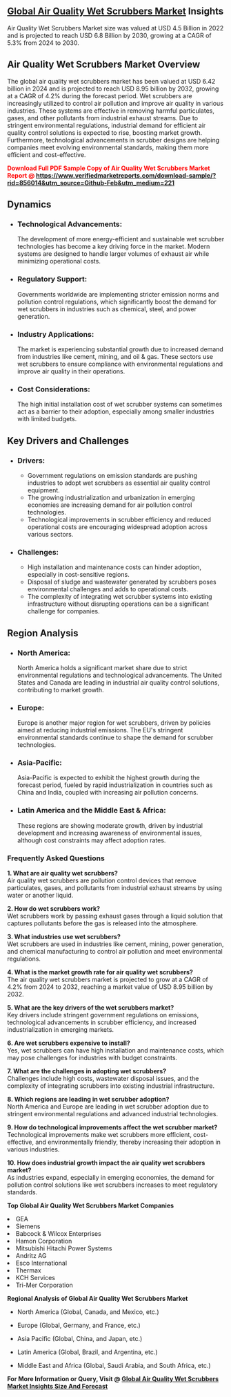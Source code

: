 <h2><a href="https://www.verifiedmarketreports.com/download-sample/?rid=856014&amp;utm_source=Github&amp;utm_medium=221" target="_blank">Global Air Quality Wet Scrubbers Market</a> Insights</h2><p>Air Quality Wet Scrubbers Market size was valued at USD 4.5 Billion in 2022 and is projected to reach USD 6.8 Billion by 2030, growing at a CAGR of 5.3% from 2024 to 2030.</p><p> <h2>Air Quality Wet Scrubbers Market Overview</h2> <p>The global air quality wet scrubbers market has been valued at USD 6.42 billion in 2024 and is projected to reach USD 8.95 billion by 2032, growing at a CAGR of 4.2% during the forecast period. Wet scrubbers are increasingly utilized to control air pollution and improve air quality in various industries. These systems are effective in removing harmful particulates, gases, and other pollutants from industrial exhaust streams. Due to stringent environmental regulations, industrial demand for efficient air quality control solutions is expected to rise, boosting market growth. Furthermore, technological advancements in scrubber designs are helping companies meet evolving environmental standards, making them more efficient and cost-effective. <strong><p><span class=""><span style="color: #ff0000;"><strong>Download Full PDF Sample Copy of Air Quality Wet Scrubbers Market Report</strong> @ </span><a href="https://www.verifiedmarketreports.com/download-sample/?rid=856014&amp;utm_source=Github-Feb&amp;utm_medium=221" target="_blank">https://www.verifiedmarketreports.com/download-sample/?rid=856014&amp;utm_source=Github-Feb&amp;utm_medium=221</a></span></p></strong></p> <h2>Dynamics</h2> <ul> <li><h3>Technological Advancements:</h3> The development of more energy-efficient and sustainable wet scrubber technologies has become a key driving force in the market. Modern systems are designed to handle larger volumes of exhaust air while minimizing operational costs.</li> <li><h3>Regulatory Support:</h3> Governments worldwide are implementing stricter emission norms and pollution control regulations, which significantly boost the demand for wet scrubbers in industries such as chemical, steel, and power generation.</li> <li><h3>Industry Applications:</h3> The market is experiencing substantial growth due to increased demand from industries like cement, mining, and oil & gas. These sectors use wet scrubbers to ensure compliance with environmental regulations and improve air quality in their operations.</li> <li><h3>Cost Considerations:</h3> The high initial installation cost of wet scrubber systems can sometimes act as a barrier to their adoption, especially among smaller industries with limited budgets.</li> </ul> <h2>Key Drivers and Challenges</h2> <ul> <li><h3>Drivers:</h3> <ul> <li>Government regulations on emission standards are pushing industries to adopt wet scrubbers as essential air quality control equipment.</li> <li>The growing industrialization and urbanization in emerging economies are increasing demand for air pollution control technologies.</li> <li>Technological improvements in scrubber efficiency and reduced operational costs are encouraging widespread adoption across various sectors.</li> </ul> </li> <li><h3>Challenges:</h3> <ul> <li>High installation and maintenance costs can hinder adoption, especially in cost-sensitive regions.</li> <li>Disposal of sludge and wastewater generated by scrubbers poses environmental challenges and adds to operational costs.</li> <li>The complexity of integrating wet scrubber systems into existing infrastructure without disrupting operations can be a significant challenge for companies.</li> </ul> </li> </ul> <h2>Region Analysis</h2> <ul> <li><h3>North America:</h3> North America holds a significant market share due to strict environmental regulations and technological advancements. The United States and Canada are leading in industrial air quality control solutions, contributing to market growth.</li> <li><h3>Europe:</h3> Europe is another major region for wet scrubbers, driven by policies aimed at reducing industrial emissions. The EU's stringent environmental standards continue to shape the demand for scrubber technologies.</li> <li><h3>Asia-Pacific:</h3> Asia-Pacific is expected to exhibit the highest growth during the forecast period, fueled by rapid industrialization in countries such as China and India, coupled with increasing air pollution concerns.</li> <li><h3>Latin America and the Middle East & Africa:</h3> These regions are showing moderate growth, driven by industrial development and increasing awareness of environmental issues, although cost constraints may affect adoption rates.</li> </ul> <h3>Frequently Asked Questions</h3> <p><strong>1. What are air quality wet scrubbers?</strong><br> Air quality wet scrubbers are pollution control devices that remove particulates, gases, and pollutants from industrial exhaust streams by using water or another liquid.</p> <p><strong>2. How do wet scrubbers work?</strong><br> Wet scrubbers work by passing exhaust gases through a liquid solution that captures pollutants before the gas is released into the atmosphere.</p> <p><strong>3. What industries use wet scrubbers?</strong><br> Wet scrubbers are used in industries like cement, mining, power generation, and chemical manufacturing to control air pollution and meet environmental regulations.</p> <p><strong>4. What is the market growth rate for air quality wet scrubbers?</strong><br> The air quality wet scrubbers market is projected to grow at a CAGR of 4.2% from 2024 to 2032, reaching a market value of USD 8.95 billion by 2032.</p> <p><strong>5. What are the key drivers of the wet scrubbers market?</strong><br> Key drivers include stringent government regulations on emissions, technological advancements in scrubber efficiency, and increased industrialization in emerging markets.</p> <p><strong>6. Are wet scrubbers expensive to install?</strong><br> Yes, wet scrubbers can have high installation and maintenance costs, which may pose challenges for industries with budget constraints.</p> <p><strong>7. What are the challenges in adopting wet scrubbers?</strong><br> Challenges include high costs, wastewater disposal issues, and the complexity of integrating scrubbers into existing industrial infrastructure.</p> <p><strong>8. Which regions are leading in wet scrubber adoption?</strong><br> North America and Europe are leading in wet scrubber adoption due to stringent environmental regulations and advanced industrial technologies.</p> <p><strong>9. How do technological improvements affect the wet scrubber market?</strong><br> Technological improvements make wet scrubbers more efficient, cost-effective, and environmentally friendly, thereby increasing their adoption in various industries.</p> <p><strong>10. How does industrial growth impact the air quality wet scrubbers market?</strong><br> As industries expand, especially in emerging economies, the demand for pollution control solutions like wet scrubbers increases to meet regulatory standards.</p> </p><p><strong>Top Global Air Quality Wet Scrubbers Market Companies</strong></p><div data-test-id=""><p><li>GEA</li><li> Siemens</li><li> Babcock & Wilcox Enterprises</li><li> Hamon Corporation</li><li> Mitsubishi Hitachi Power Systems</li><li> Andritz AG</li><li> Esco International</li><li> Thermax</li><li> KCH Services</li><li> Tri-Mer Corporation</li></p><div><strong>Regional Analysis of&nbsp;Global Air Quality Wet Scrubbers Market</strong></div><ul><li dir="ltr"><p dir="ltr">North America&nbsp;(Global, Canada, and Mexico, etc.)</p></li><li dir="ltr"><p dir="ltr">Europe (Global, Germany, and France, etc.)</p></li><li dir="ltr"><p dir="ltr">Asia Pacific&nbsp;(Global, China, and Japan, etc.)</p></li><li dir="ltr"><p dir="ltr">Latin America&nbsp;(Global, Brazil, and Argentina, etc.)</p></li><li dir="ltr">Middle East and Africa&nbsp;(Global, Saudi Arabia, and South Africa, etc.)</li></ul><p><strong>For More Information or Query, Visit @&nbsp;</strong><strong><a href="https://www.verifiedmarketreports.com/product/air-quality-wet-scrubbers-market/?utm_source=Github&amp;utm_medium=221" target="_blank">Global Air Quality Wet Scrubbers Market Insights Size And Forecast</a></strong></p></div>
